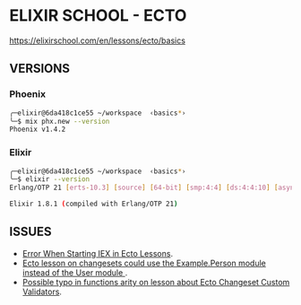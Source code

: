 # ELIXIR SCHOOL - ECTO

https://elixirschool.com/en/lessons/ecto/basics


## VERSIONS

### Phoenix

```bash
╭─elixir@6da418c1ce55 ~/workspace  ‹basics*›
╰─$ mix phx.new --version
Phoenix v1.4.2
```

### Elixir

```bash
╭─elixir@6da418c1ce55 ~/workspace  ‹basics*›
╰─$ elixir --version
Erlang/OTP 21 [erts-10.3] [source] [64-bit] [smp:4:4] [ds:4:4:10] [async-threads:1] [hipe]

Elixir 1.8.1 (compiled with Erlang/OTP 21)

```

## ISSUES

* [Error When Starting IEX in Ecto Lessons](https://github.com/elixirschool/elixirschool/issues/1755).
* [Ecto lesson on changesets could use the Example.Person module instead of the User module ](https://github.com/elixirschool/elixirschool/issues/1756).
* [Possible typo in functions arity on lesson about Ecto Changeset Custom Validators](https://github.com/elixirschool/elixirschool/issues/1757).
